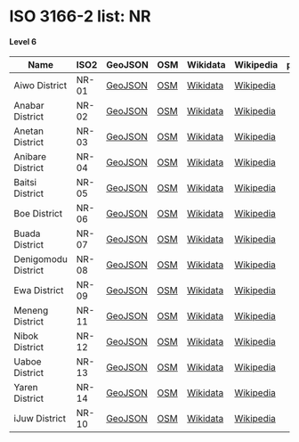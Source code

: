 # ISO 3166-2 list: NR


#### Level 6
Name | ISO2 | GeoJSON | OSM | Wikidata | Wikipedia | population 
--- | --- | --- | --- | --- | --- | --: 
Aiwo District | NR-01 | [GeoJSON](../../geojson/high/iso2/NR/NR-01.geojson) | [OSM](https://www.openstreetmap.org/relation/8437545) | [Wikidata](https://www.wikidata.org/wiki/Q240017) | [Wikipedia](http://en.wikipedia.org/wiki/en%3AAiwo%20District) | 
Anabar District | NR-02 | [GeoJSON](../../geojson/high/iso2/NR/NR-02.geojson) | [OSM](https://www.openstreetmap.org/relation/8437552) | [Wikidata](https://www.wikidata.org/wiki/Q328735) | [Wikipedia](http://en.wikipedia.org/wiki/en%3AAnabar%20District) | 
Anetan District | NR-03 | [GeoJSON](../../geojson/high/iso2/NR/NR-03.geojson) | [OSM](https://www.openstreetmap.org/relation/8437551) | [Wikidata](https://www.wikidata.org/wiki/Q378813) | [Wikipedia](http://en.wikipedia.org/wiki/en%3AAnetan%20District) | 
Anibare District | NR-04 | [GeoJSON](../../geojson/high/iso2/NR/NR-04.geojson) | [OSM](https://www.openstreetmap.org/relation/8382189) | [Wikidata](https://www.wikidata.org/wiki/Q328733) | [Wikipedia](http://en.wikipedia.org/wiki/en%3AAnibare%20District) | 
Baitsi District | NR-05 | [GeoJSON](../../geojson/high/iso2/NR/NR-05.geojson) | [OSM](https://www.openstreetmap.org/relation/8437549) | [Wikidata](https://www.wikidata.org/wiki/Q328727) | [Wikipedia](http://en.wikipedia.org/wiki/en%3ABaitsi%20District) | 
Boe District | NR-06 | [GeoJSON](../../geojson/high/iso2/NR/NR-06.geojson) | [OSM](https://www.openstreetmap.org/relation/8437544) | [Wikidata](https://www.wikidata.org/wiki/Q378829) | [Wikipedia](http://en.wikipedia.org/wiki/en%3ABoe%20District) | 
Buada District | NR-07 | [GeoJSON](../../geojson/high/iso2/NR/NR-07.geojson) | [OSM](https://www.openstreetmap.org/relation/8437555) | [Wikidata](https://www.wikidata.org/wiki/Q202747) | [Wikipedia](http://en.wikipedia.org/wiki/en%3ABuada%20District) | 
Denigomodu District | NR-08 | [GeoJSON](../../geojson/high/iso2/NR/NR-08.geojson) | [OSM](https://www.openstreetmap.org/relation/8437546) | [Wikidata](https://www.wikidata.org/wiki/Q1187200) | [Wikipedia](http://en.wikipedia.org/wiki/en%3ADenigomodu%20District) | 2,396
Ewa District | NR-09 | [GeoJSON](../../geojson/high/iso2/NR/NR-09.geojson) | [OSM](https://www.openstreetmap.org/relation/8437550) | [Wikidata](https://www.wikidata.org/wiki/Q274381) | [Wikipedia](http://en.wikipedia.org/wiki/en%3AEwa%20District%2C%20Nauru) | 
Meneng District | NR-11 | [GeoJSON](../../geojson/high/iso2/NR/NR-11.geojson) | [OSM](https://www.openstreetmap.org/relation/8437553) | [Wikidata](https://www.wikidata.org/wiki/Q327788) | [Wikipedia](http://en.wikipedia.org/wiki/en%3AMeneng%20District) | 
Nibok District | NR-12 | [GeoJSON](../../geojson/high/iso2/NR/NR-12.geojson) | [OSM](https://www.openstreetmap.org/relation/8437547) | [Wikidata](https://www.wikidata.org/wiki/Q378780) | [Wikipedia](http://en.wikipedia.org/wiki/en%3ANibok%20District) | 
Uaboe District | NR-13 | [GeoJSON](../../geojson/high/iso2/NR/NR-13.geojson) | [OSM](https://www.openstreetmap.org/relation/8437548) | [Wikidata](https://www.wikidata.org/wiki/Q473764) | [Wikipedia](http://en.wikipedia.org/wiki/en%3AUaboe%20District) | 
Yaren District | NR-14 | [GeoJSON](../../geojson/high/iso2/NR/NR-14.geojson) | [OSM](https://www.openstreetmap.org/relation/8384066) | [Wikidata](https://www.wikidata.org/wiki/Q31026) | [Wikipedia](http://en.wikipedia.org/wiki/en%3AYaren%20District) | 747
iJuw District | NR-10 | [GeoJSON](../../geojson/high/iso2/NR/NR-10.geojson) | [OSM](https://www.openstreetmap.org/relation/8382150) | [Wikidata](https://www.wikidata.org/wiki/Q328738) | [Wikipedia](http://en.wikipedia.org/wiki/en%3AIjuw%20District) | 
